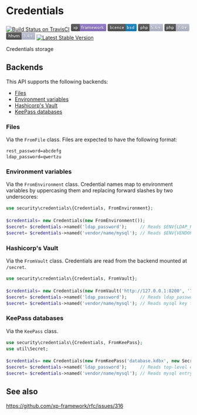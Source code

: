 Credentials
=====

[![Build Status on TravisCI](https://secure.travis-ci.org/xp-forge/credentials.svg)](http://travis-ci.org/xp-forge/credentials)
[![XP Framework Module](https://raw.githubusercontent.com/xp-framework/web/master/static/xp-framework-badge.png)](https://github.com/xp-framework/core)
[![BSD Licence](https://raw.githubusercontent.com/xp-framework/web/master/static/licence-bsd.png)](https://github.com/xp-framework/core/blob/master/LICENCE.md)
[![Required PHP 5.6+](https://raw.githubusercontent.com/xp-framework/web/master/static/php-5_6plus.png)](http://php.net/)
[![Supports PHP 7.0+](https://raw.githubusercontent.com/xp-framework/web/master/static/php-7_0plus.png)](http://php.net/)
[![Supports HHVM 3.4+](https://raw.githubusercontent.com/xp-framework/web/master/static/hhvm-3_4plus.png)](http://hhvm.com/)
[![Latest Stable Version](https://poser.pugx.org/xp-forge/credentials/version.png)](https://packagist.org/packages/xp-forge/credentials)

Credentials storage

Backends
--------
This API supports the following backends:

* [Files](https://github.com/xp-forge/credentials#files)
* [Environment variables](https://github.com/xp-forge/credentials#environment-variables)
* [Hashicorp's Vault](https://github.com/xp-forge/credentials#hashicorps-vault) 
* [KeePass databases](https://github.com/xp-forge/credentials#keepass-databases)

### Files

Via the `FromFile` class. Files are expected to have the following format:

```
rest_password=abcdefg
ldap_password=qwertzu
```

### Environment variables

Via the `FromEnvironment` class. Credential names map to environment variables by uppercasing them and replacing forward slashes by two underscores:

```php
use security\credentials\{Credentials, FromEnvironment};

$credentials= new Credentials(new FromEnvironment());
$secret= $credentials->named('ldap_password');     // Reads $ENV{LDAP_PASSWORD} => util.Secret
$secret= $credentials->named('vendor/name/mysql'); // Reads $ENV{VENDOR__NAME__MYSQL} => util.Secret
```

### Hashicorp's Vault

Via the `FromVault` class. Credentials are read from the backend mounted at `/secret`.

```php
use security\credentials\{Credentials, FromVault};

$credentials= new Credentials(new FromVault('http://127.0.0.1:8200', '72698676-4988-94a4-...'));
$secret= $credentials->named('ldap_password');     // Reads ldap_password key from /secret
$secret= $credentials->named('vendor/name/mysql'); // Reads mysql key from /secret/vendor/name
```

### KeePass databases

Via the `KeePass` class.

```php
use security\credentials\{Credentials, FromKeePass};
use util\Secret;

$credentials= new Credentials(new FromKeePass('database.kdbx', new Secret('key')));
$secret= $credentials->named('ldap_password');     // Reads top-level entry ldap_password
$secret= $credentials->named('vendor/name/mysql'); // Reads mysql entry in vendor/name subfolder
```



See also
--------
https://github.com/xp-framework/rfc/issues/316